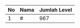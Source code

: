 | No | Nama            | Jumlah Level |
|----|-----------------|--------------|
| 1  | #    |    967        |
